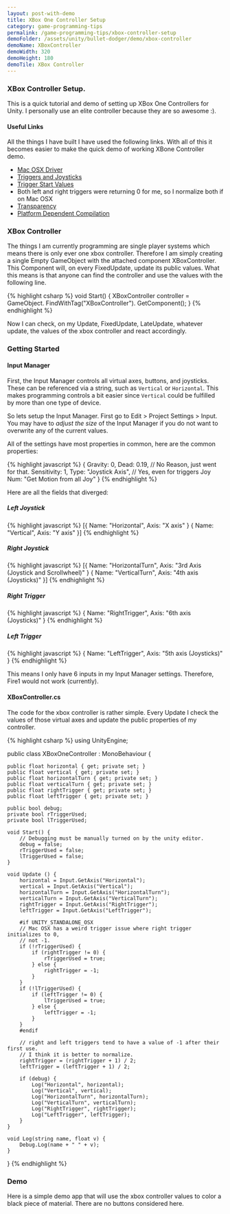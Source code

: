 ```yaml
---
layout: post-with-demo
title: XBox One Controller Setup
category: game-programming-tips
permalink: /game-programming-tips/xbox-controller-setup
demoFolder: /assets/unity/bullet-dodger/demo/xbox-controller
demoName: XBoxController
demoWidth: 320
demoHeight: 180
demoTile: XBox Controller
---
```


### XBox Controller Setup.
This is a quick tutorial and demo of setting up XBox One Controllers for
Unity. I personally use an elite controller because they are so awesome :).

#### Useful Links
All the things I have built I have used the following links. With all of
this it becomes easier to make the quick demo of working XBone Controller
demo.

* [Mac OSX Driver](https://github.com/360Controller/360Controller/releases)
* [Triggers and Joysticks](http://answers.unity3d.com/questions/1119529/c-get-xbox-one-controller-analog-sticks-triggers-a.html)
* [Trigger Start Values](http://answers.unity3d.com/questions/440690/xbox-360-controller-on-mac-trigger-returns-0-at-st.html)
 * Both left and right triggers were returning 0 for me, so I normalize both if on Mac OSX
* [Transparency](https://docs.unity3d.com/Manual/StandardShaderMaterialParameterAlbedoColor.html)
* [Platform Dependent Compilation](https://docs.unity3d.com/Manual/PlatformDependentCompilation.html)

### XBox Controller
The things I am currently programming are single player systems which means
there is only ever one xbox controller. Therefore I am simply creating a
single Empty GameObject with the attached component XBoxController. This
Component will, on every FixedUpdate, update its public values. What this
means is that anyone can find the controller and use the values with the
following line.

{% highlight csharp %}
void Start() {
    XBoxController controller = GameObject.
        FindWithTag("XBoxController").
        GetComponent<XBoxController>();
}
{% endhighlight %}

Now I can check, on my Update, FixedUpdate, LateUpdate, whatever update, the
values of the xbox controller and react accordingly.

### Getting Started
#### Input Manager
First, the Input Manager controls all virtual axes, buttons, and joysticks.
These can be referenced via a string, such as `Vertical` or `Horizontal`.
This makes programming controls a bit easier since `Vertical` could be
fulfilled by more than one type of device.

So lets setup the Input Manager. First go to Edit > Project Settings >
Input. You may have to _adjust the size_ of the Input Manager if you do not
want to overwrite any of the current values.

All of the settings have most properties in common, here are the common properties:

{% highlight javascript %}
{
    Gravity: 0,
    Dead: 0.19, // No Reason, just went for that.
    Sensitivity: 1,
    Type: "Joystick Axis", // Yes, even for triggers
    Joy Num: "Get Motion from all Joy"
}
{% endhighlight %}

Here are all the fields that diverged:

##### Left Joystick
{% highlight javascript %}
[{
    Name: "Horizontal",
    Axis: "X axis"
}
{
    Name: "Vertical",
    Axis: "Y axis"
}]
{% endhighlight %}

##### Right Joystick
{% highlight javascript %}
[{
    Name: "HorizontalTurn",
    Axis: "3rd Axis (Joystick and Scrollwheel)"
}
{
    Name: "VerticalTurn",
    Axis: "4th axis (Joysticks)"
}]
{% endhighlight %}

##### Right Trigger
{% highlight javascript %}
{
    Name: "RightTrigger",
    Axis: "6th axis (Joysticks)"
}
{% endhighlight %}

##### Left Trigger
{% highlight javascript %}
{
    Name: "LeftTrigger",
    Axis: "5th axis (Joysticks)"
}
{% endhighlight %}

This means I only have 6 inputs in my Input Manager settings. Therefore,
Fire1 would not work (currently).

#### XBoxController.cs
The code for the xbox controller is rather simple. Every Update I check the
values of those virtual axes and update the public properties of my
controller.

{% highlight csharp %}
using UnityEngine;

public class XBoxOneController : MonoBehaviour {

	public float horizontal { get; private set; }
	public float vertical { get; private set; }
	public float horizontalTurn { get; private set; }
	public float verticalTurn { get; private set; }
	public float rightTrigger { get; private set; }
	public float leftTrigger { get; private set; }

	public bool debug;
	private bool rTriggerUsed;
	private bool lTriggerUsed;

	void Start() {
		// Debugging must be manually turned on by the unity editor.
		debug = false;
		rTriggerUsed = false;
		lTriggerUsed = false;
	}

	void Update () {
		horizontal = Input.GetAxis("Horizontal");
		vertical = Input.GetAxis("Vertical");
		horizontalTurn = Input.GetAxis("HorizontalTurn");
		verticalTurn = Input.GetAxis("VerticalTurn");
		rightTrigger = Input.GetAxis("RightTrigger");
		leftTrigger = Input.GetAxis("LeftTrigger");

		#if UNITY_STANDALONE_OSX
		// Mac OSX has a weird trigger issue where right trigger initializes to 0,
		// not -1.
		if (!rTriggerUsed) {
			if (rightTrigger != 0) {
				rTriggerUsed = true;
			} else {
				rightTrigger = -1;
			}
		}
		if (!lTriggerUsed) {
			if (leftTrigger != 0) {
				lTriggerUsed = true;
			} else {
				leftTrigger = -1;
			}
		}
		#endif

		// right and left triggers tend to have a value of -1 after their first use.
		// I think it is better to normalize.
		rightTrigger = (rightTrigger + 1) / 2;
		leftTrigger = (leftTrigger + 1) / 2;

		if (debug) {
			Log("Horizontal", horizontal);
			Log("Vertical", vertical);
			Log("HorizontalTurn", horizontalTurn);
			Log("VerticalTurn", verticalTurn);
			Log("RightTrigger", rightTrigger);
			Log("LeftTrigger", leftTrigger);
		}
	}

	void Log(string name, float v) {
		Debug.Log(name + " " + v);
	}
}
{% endhighlight %}

### Demo
Here is a simple demo app that will use the xbox controller values to color
a black piece of material. There are no buttons considered here.
